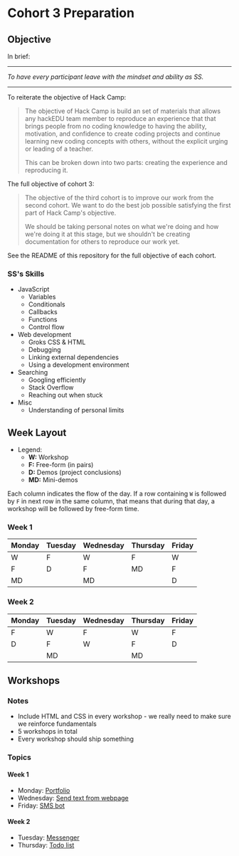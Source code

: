 # Cohort 3 Preparation

## Objective

In brief:

-------------------------------------------------------------------------------

_To have every participant leave with the mindset and ability as SS._

-------------------------------------------------------------------------------

To reiterate the objective of Hack Camp:

> The objective of Hack Camp is build an set of materials that allows any
> hackEDU team member to reproduce an experience that that brings people from no
> coding knowledge to having the ability, motivation, and confidence to create
> coding projects and continue learning new coding concepts with others, without
> the explicit urging or leading of a teacher.
> 
> This can be broken down into two parts: creating the experience and
> reproducing it.

The full objective of cohort 3:

> The objective of the third cohort is to improve our work from the second
> cohort. We want to do the best job possible satisfying the first part of Hack
> Camp's objective.
> 
> We should be taking personal notes on what we're doing and how we're doing it
> at this stage, but we shouldn't be creating documentation for others to
> reproduce our work yet.

See the README of this repository for the full objective of each cohort.

### SS's Skills

- JavaScript
  - Variables
  - Conditionals
  - Callbacks
  - Functions
  - Control flow
- Web development
  - Groks CSS & HTML
  - Debugging
  - Linking external dependencies
  - Using a development environment
- Searching
  - Googling efficiently
  - Stack Overflow
  - Reaching out when stuck
- Misc
  - Understanding of personal limits

## Week Layout

- Legend:
  - **W:** Workshop
  - **F:** Free-form (in pairs)
  - **D:** Demos (project conclusions)
  - **MD:** Mini-demos

Each column indicates the flow of the day. If a row containing `W` is followed
by `F` in next row in the same column, that means that during that day, a
workshop will be followed by free-form time.

### Week 1
  
| Monday | Tuesday | Wednesday | Thursday | Friday |
| ------ | ------- | --------- | -------- | ------ |
| W      | F       | W         | F        | W      |
| F      | D       | F         | MD       | F      |
| MD     |         | MD        |          | D      |

### Week 2

| Monday | Tuesday | Wednesday | Thursday | Friday |
| ------ | ------- | --------- | -------- | ------ |
| F      | W       | F         | W        | F      |
| D      | F       | W         | F        | D      |
|        | MD      |           | MD       |        |

## Workshops

### Notes

- Include HTML and CSS in every workshop - we really need to make sure we
  reinforce fundamentals
- 5 workshops in total
- Every workshop should ship something

### Topics

#### Week 1

- Monday: [Portfolio](https://github.com/hackedu/hack-camp/issues/157)
- Wednesday: [Send text from webpage](https://github.com/hackedu/hack-camp/issues/158)
- Friday: [SMS bot](https://github.com/hackedu/hack-camp/issues/159)

#### Week 2

- Tuesday: [Messenger](https://github.com/hackedu/hack-camp/issues/160)
- Thursday: [Todo list](https://github.com/hackedu/hack-camp/issues/161)
